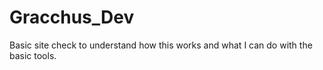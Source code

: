 # Gracchus_Dev
Basic site check to understand how this works and what I can do with the basic tools.
